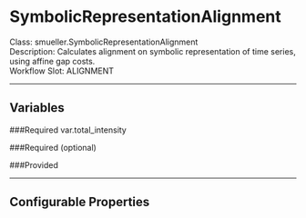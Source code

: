# SymbolicRepresentationAlignment
Class: smueller.SymbolicRepresentationAlignment  
Description: Calculates alignment on symbolic representation of time series, using affine gap costs.  
Workflow Slot: ALIGNMENT  

---

## Variables
###Required
var.total_intensity  

###Required (optional)

###Provided


---

## Configurable Properties


